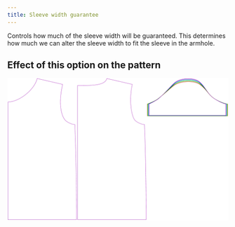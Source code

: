 ```yaml
---
title: Sleeve width guarantee
---
```


Controls how much of the sleeve width will be guaranteed. This determines how much we can alter the sleeve width to fit the sleeve in the armhole.

## Effect of this option on the pattern

![This image shows the effect of this option by superimposing several variants that have a different value for this option](teagan_sleevewidthguarantee_sample.svg "Effect of this option on the pattern")
